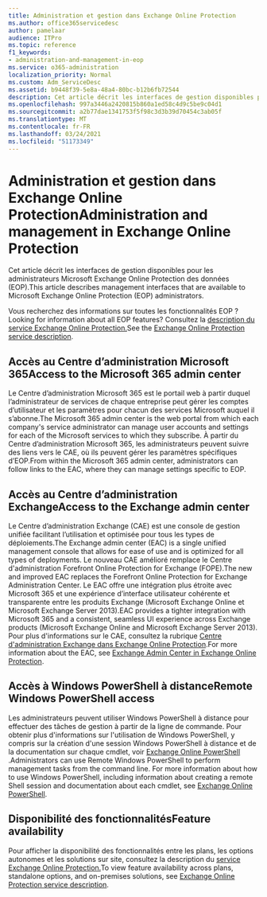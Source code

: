 ```yaml
---
title: Administration et gestion dans Exchange Online Protection
ms.author: office365servicedesc
author: pamelaar
audience: ITPro
ms.topic: reference
f1_keywords:
- administration-and-management-in-eop
ms.service: o365-administration
localization_priority: Normal
ms.custom: Adm_ServiceDesc
ms.assetid: b9448f39-5e8a-48a4-80bc-b12b6fb72544
description: Cet article décrit les interfaces de gestion disponibles pour les administrateurs Microsoft Exchange Online Protection des données (EOP).
ms.openlocfilehash: 997a3446a2420815b860a1ed58c4d9c5be9c04d1
ms.sourcegitcommit: a2b77dae1341753f5f98c3d3b39d70454c3ab05f
ms.translationtype: MT
ms.contentlocale: fr-FR
ms.lasthandoff: 03/24/2021
ms.locfileid: "51173349"
---
```

# <a name="administration-and-management-in-exchange-online-protection"></a><span data-ttu-id="4562e-103">Administration et gestion dans Exchange Online Protection</span><span class="sxs-lookup"><span data-stu-id="4562e-103">Administration and management in Exchange Online Protection</span></span>

<span data-ttu-id="4562e-104">Cet article décrit les interfaces de gestion disponibles pour les administrateurs Microsoft Exchange Online Protection des données (EOP).</span><span class="sxs-lookup"><span data-stu-id="4562e-104">This article describes management interfaces that are available to Microsoft Exchange Online Protection (EOP) administrators.</span></span>
  
<span data-ttu-id="4562e-105">Vous recherchez des informations sur toutes les fonctionnalités EOP ?</span><span class="sxs-lookup"><span data-stu-id="4562e-105">Looking for information about all EOP features?</span></span> <span data-ttu-id="4562e-106">Consultez la [description du service Exchange Online Protection.](exchange-online-protection-service-description.md)</span><span class="sxs-lookup"><span data-stu-id="4562e-106">See the [Exchange Online Protection service description](exchange-online-protection-service-description.md).</span></span>
  
## <a name="access-to-the-microsoft-365-admin-center"></a><span data-ttu-id="4562e-107">Accès au Centre d’administration Microsoft 365</span><span class="sxs-lookup"><span data-stu-id="4562e-107">Access to the Microsoft 365 admin center</span></span>

<span data-ttu-id="4562e-108">Le Centre d’administration Microsoft 365 est le portail web à partir duquel l’administrateur de services de chaque entreprise peut gérer les comptes d’utilisateur et les paramètres pour chacun des services Microsoft auquel il s’abonne.</span><span class="sxs-lookup"><span data-stu-id="4562e-108">The Microsoft 365 admin center is the web portal from which each company's service administrator can manage user accounts and settings for each of the Microsoft services to which they subscribe.</span></span> <span data-ttu-id="4562e-109">À partir du Centre d’administration Microsoft 365, les administrateurs peuvent suivre des liens vers le CAE, où ils peuvent gérer les paramètres spécifiques d’EOP.</span><span class="sxs-lookup"><span data-stu-id="4562e-109">From within the Microsoft 365 admin center, administrators can follow links to the EAC, where they can manage settings specific to EOP.</span></span>
  
## <a name="access-to-the-exchange-admin-center"></a><span data-ttu-id="4562e-110">Accès au Centre d’administration Exchange</span><span class="sxs-lookup"><span data-stu-id="4562e-110">Access to the Exchange admin center</span></span>

<span data-ttu-id="4562e-111">Le Centre d’administration Exchange (CAE) est une console de gestion unifiée facilitant l’utilisation et optimisée pour tous les types de déploiements.</span><span class="sxs-lookup"><span data-stu-id="4562e-111">The Exchange admin center (EAC) is a single unified management console that allows for ease of use and is optimized for all types of deployments.</span></span> <span data-ttu-id="4562e-112">Le nouveau CAE amélioré remplace le Centre d'administration Forefront Online Protection for Exchange (FOPE).</span><span class="sxs-lookup"><span data-stu-id="4562e-112">The new and improved EAC replaces the Forefront Online Protection for Exchange Administration Center.</span></span> <span data-ttu-id="4562e-113">Le EAC offre une intégration plus étroite avec Microsoft 365 et une expérience d’interface utilisateur cohérente et transparente entre les produits Exchange (Microsoft Exchange Online et Microsoft Exchange Server 2013).</span><span class="sxs-lookup"><span data-stu-id="4562e-113">EAC provides a tighter integration with Microsoft 365 and a consistent, seamless UI experience across Exchange products (Microsoft Exchange Online and Microsoft Exchange Server 2013).</span></span> <span data-ttu-id="4562e-114">Pour plus d'informations sur le CAE, consultez la rubrique [Centre d'administration Exchange dans Exchange Online Protection](/microsoft-365/security/office-365-security/exchange-admin-center-in-exchange-online-protection-eop).</span><span class="sxs-lookup"><span data-stu-id="4562e-114">For more information about the EAC, see [Exchange Admin Center in Exchange Online Protection](/microsoft-365/security/office-365-security/exchange-admin-center-in-exchange-online-protection-eop).</span></span>
  
## <a name="remote-windows-powershell-access"></a><span data-ttu-id="4562e-115">Accès à Windows PowerShell à distance</span><span class="sxs-lookup"><span data-stu-id="4562e-115">Remote Windows PowerShell access</span></span>

 <span data-ttu-id="4562e-p104">Les administrateurs peuvent utiliser Windows PowerShell à distance pour effectuer des tâches de gestion à partir de la ligne de commande. Pour obtenir plus d'informations sur l'utilisation de Windows PowerShell, y compris sur la création d'une session Windows PowerShell à distance et de la documentation sur chaque cmdlet, voir [Exchange Online PowerShell ](/powershell/exchange/exchange-online-powershell).</span><span class="sxs-lookup"><span data-stu-id="4562e-p104">Administrators can use Remote Windows PowerShell to perform management tasks from the command line. For more information about how to use Windows PowerShell, including information about creating a remote Shell session and documentation about each cmdlet, see [Exchange Online PowerShell](/powershell/exchange/exchange-online-powershell).</span></span>
  
## <a name="feature-availability"></a><span data-ttu-id="4562e-118">Disponibilité des fonctionnalités</span><span class="sxs-lookup"><span data-stu-id="4562e-118">Feature availability</span></span>

<span data-ttu-id="4562e-119">Pour afficher la disponibilité des fonctionnalités entre les plans, les options autonomes et les solutions sur site, consultez la description du [service Exchange Online Protection.](exchange-online-protection-service-description.md)</span><span class="sxs-lookup"><span data-stu-id="4562e-119">To view feature availability across plans, standalone options, and on-premises solutions, see [Exchange Online Protection service description](exchange-online-protection-service-description.md).</span></span>
